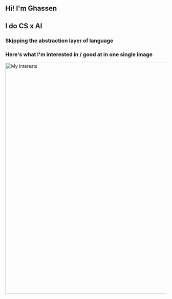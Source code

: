 ## Hi! I'm Ghassen
## I do CS x AI
### Skipping the abstraction layer of language
### Here's what I'm interested in / good at in one single image

<img src="grid_output.gif" width="1080" height="720" alt="My Interests">
